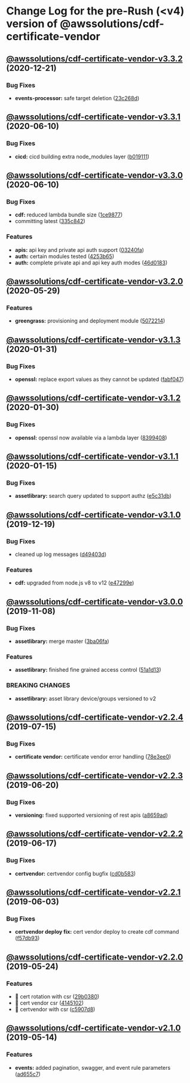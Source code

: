 # Change Log for the pre-Rush (<v4) version of @awssolutions/cdf-certificate-vendor

## [@awssolutions/cdf-certificate-vendor-v3.3.2](@awssolutions/cdf-certificate-vendor-v3.3.1...@awssolutions/cdf-certificate-vendor-v3.3.2) (2020-12-21)

### Bug Fixes

- **events-processor:** safe target deletion ([23c268d](23c268d1ca40e1b53c8d371f8fb22d0bf34c885f))

## [@awssolutions/cdf-certificate-vendor-v3.3.1](@awssolutions/cdf-certificate-vendor-v3.3.0...@awssolutions/cdf-certificate-vendor-v3.3.1) (2020-06-10)

### Bug Fixes

- **cicd:** cicd building extra node_modules layer ([b019111](b019111adadea7bac04ed3aaa35254c3137615e0))

## [@awssolutions/cdf-certificate-vendor-v3.3.0](@awssolutions/cdf-certificate-vendor-v3.2.0...@awssolutions/cdf-certificate-vendor-v3.3.0) (2020-06-10)

### Bug Fixes

- **cdf:** reduced lambda bundle size ([1ce9877](1ce9877878831dac78b00ddbc5589cadead19d53))
- committing latest ([335c842](335c84223ab2a860c52766559b220170a64c7c17))

### Features

- **apis:** api key and private api auth support ([03240fa](03240fad4867ada8d9babd68d1124e6e4f7770da))
- **auth:** certain modules tested ([4253b65](4253b65750e52dd962a3a42dde05626044bb79cc))
- **auth:** complete private api and api key auth modes ([46d0183](46d0183e779e21a7ad39e879481b369bec2d060f))

## [@awssolutions/cdf-certificate-vendor-v3.2.0](@awssolutions/cdf-certificate-vendor-v3.1.3...@awssolutions/cdf-certificate-vendor-v3.2.0) (2020-05-29)

### Features

- **greengrass:** provisioning and deployment module ([5072214](5072214fb81a0d6a8f8641bf0f52fefb7f2ad950))

## [@awssolutions/cdf-certificate-vendor-v3.1.3](@awssolutions/cdf-certificate-vendor-v3.1.2...@awssolutions/cdf-certificate-vendor-v3.1.3) (2020-01-31)

### Bug Fixes

- **openssl:** replace export values as they cannot be updated ([fabf047](fabf047016b3c57b3bf56108fc9a6ce9fbeb44e5))

## [@awssolutions/cdf-certificate-vendor-v3.1.2](@awssolutions/cdf-certificate-vendor-v3.1.1...@awssolutions/cdf-certificate-vendor-v3.1.2) (2020-01-30)

### Bug Fixes

- **openssl:** openssl now available via a lambda layer ([8399408](8399408649b2a8f3074500c1ae43844dd3f5147a))

## [@awssolutions/cdf-certificate-vendor-v3.1.1](@awssolutions/cdf-certificate-vendor-v3.1.0...@awssolutions/cdf-certificate-vendor-v3.1.1) (2020-01-15)

### Bug Fixes

- **assetlibrary:** search query updated to support authz ([e5c31db](e5c31db609841406d98733e62e3ed93073ffbb1f))

## [@awssolutions/cdf-certificate-vendor-v3.1.0](@awssolutions/cdf-certificate-vendor-v3.0.0...@awssolutions/cdf-certificate-vendor-v3.1.0) (2019-12-19)

### Bug Fixes

- cleaned up log messages ([d49403d](d49403d11f3f73ea8c5ce061bfa790ec40cd8c13))

### Features

- **cdf:** upgraded from node.js v8 to v12 ([e47299e](e47299ee399acf6554a0845048c4fed99251c2b1))

## [@awssolutions/cdf-certificate-vendor-v3.0.0](@awssolutions/cdf-certificate-vendor-v2.2.4...@awssolutions/cdf-certificate-vendor-v3.0.0) (2019-11-08)

### Bug Fixes

- **assetlibrary:** merge master ([3ba06fa](3ba06fa9fc5b264ceaed0f97ccf45fab97d57a08))

### Features

- **assetlibrary:** finished fine grained access control ([51a1d13](51a1d134ec48be2d62edc575998752ff866230bf))

### BREAKING CHANGES

- **assetlibrary:** asset library device/groups versioned to v2

## [@awssolutions/cdf-certificate-vendor-v2.2.4](@awssolutions/cdf-certificate-vendor-v2.2.3...@awssolutions/cdf-certificate-vendor-v2.2.4) (2019-07-15)

### Bug Fixes

- **certificate vendor:** certificate vendor error handling ([78e3ee0](78e3ee0))

## [@awssolutions/cdf-certificate-vendor-v2.2.3](@awssolutions/cdf-certificate-vendor-v2.2.2...@awssolutions/cdf-certificate-vendor-v2.2.3) (2019-06-20)

### Bug Fixes

- **versioning:** fixed supported versioning of rest apis ([a8659ad](a8659ad))

## [@awssolutions/cdf-certificate-vendor-v2.2.2](@awssolutions/cdf-certificate-vendor-v2.2.1...@awssolutions/cdf-certificate-vendor-v2.2.2) (2019-06-17)

### Bug Fixes

- **certvendor:** certvendor config bugfix ([cd0b583](cd0b583))

## [@awssolutions/cdf-certificate-vendor-v2.2.1](@awssolutions/cdf-certificate-vendor-v2.2.0...@awssolutions/cdf-certificate-vendor-v2.2.1) (2019-06-03)

### Bug Fixes

- **certvendor deploy fix:** cert vendor deploy to create cdf command ([f57db93](f57db93))

## [@awssolutions/cdf-certificate-vendor-v2.2.0](@awssolutions/cdf-certificate-vendor-v2.1.0...@awssolutions/cdf-certificate-vendor-v2.2.0) (2019-05-24)

### Features

- 🎸 cert rotation with csr ([29b0380](29b0380))
- 🎸 cert vendor csr ([4145102](4145102))
- 🎸 certvendor with csr ([c5907d8](c5907d8))

## [@awssolutions/cdf-certificate-vendor-v2.1.0](@awssolutions/cdf-certificate-vendor-v2.0.0...@awssolutions/cdf-certificate-vendor-v2.1.0) (2019-05-14)

### Features

- **events:** added pagination, swagger, and event rule parameters ([ad655c7](ad655c7))
